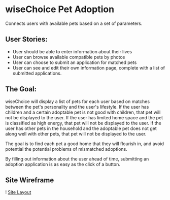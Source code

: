 # wiseChoice Pet Adoption

Connects users with available pets based on a set of parameters.

## User Stories:
* User should be able to enter information about their lives
* User can browse available compatible pets by photos
* User can choose to submit an application for matched pets
* User can see and edit their own information page, complete with a list of submitted applications.

## The Goal:
wiseChoice will display a list of pets for each user based on matches between the pet's personality and the user's lifestyle. 
If the user has children and a certain adoptable pet is not good with children, that pet will not be displayed to the user. 
If the user has limited home space and the pet is classified as high energy, that pet will not be displayed to the user.
If the user has other pets in the household and the adoptable pet does not get along well with other pets, that pet will not be displayed to the user. 

The goal is to find each pet a good home that they will flourish in, and avoid potential the potential problems of mismatched adoptions. 

By filling out information about the user ahead of time, submitting an adoption application is as easy as the click of a button.

## Site Wireframe
! [Site Layout](https://i.imgur.com/z79dfZ8.jpg)